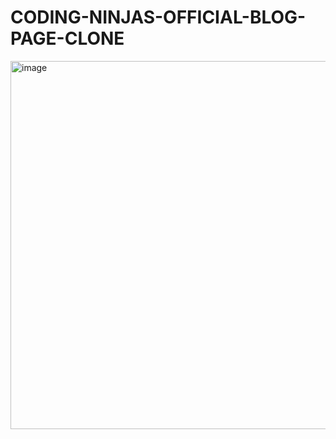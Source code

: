 # CODING-NINJAS-OFFICIAL-BLOG-PAGE-CLONE
<img width="589" alt="image" src="https://github.com/Mohdhamidashraf/CODING-NINJAS-OFFICIAL-BLOG-PAGE-CLONE/assets/134134999/8a96795e-58e2-4ac9-bf6a-84a6810c0b7a">
